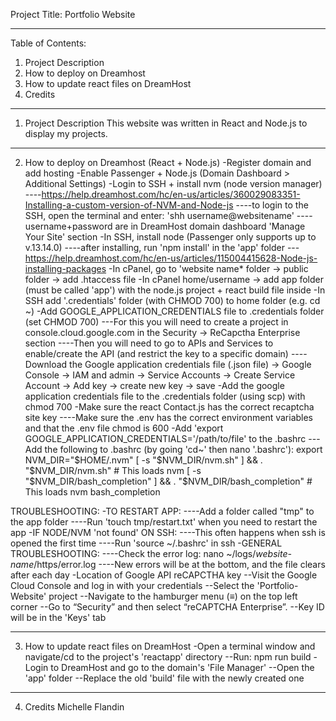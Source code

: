 Project Title: Portfolio Website


----------
Table of Contents: 
1. Project Description
2. How to deploy on Dreamhost
3. How to update react files on DreamHost
4. Credits


----------
1. Project Description
This website was written in React and Node.js to display my projects.


----------
2. How to deploy on Dreamhost (React + Node.js)
-Register domain and add hosting
-Enable Passenger + Node.js (Domain Dashboard > Additional Settings)
-Login to SSH + install nvm (node version manager)
----https://help.dreamhost.com/hc/en-us/articles/360029083351-Installing-a-custom-version-of-NVM-and-Node-js
----to login to the SSH, open the terminal and enter: 'shh username@websitename'
----username+password are in DreamHost domain dashboard 'Manage Your Site' section
-In SSH, install node (Passenger only supports up to v.13.14.0)
----after installing, run 'npm install' in the 'app' folder
---https://help.dreamhost.com/hc/en-us/articles/115004415628-Node-js-installing-packages
-In cPanel, go to 'website name* folder -> public folder -> add .htaccess file
-In cPanel home/username -> add app folder (must be called 'app') with the node.js project + react build file inside
-In SSH add '.credentials' folder (with CHMOD 700) to home folder (e.g. cd ~)
-Add GOOGLE_APPLICATION_CREDENTIALS file to .credentials folder (set CHMOD 700)
---For this you will need to create a project in console.cloud.google.com in the Security -> ReCapctha Enterprise section
----Then you will need to go to APIs and Services to enable/create the API (and restrict the key to a specific domain)
----Download the Google application credentials file (.json file) -> Google Console -> IAM and admin -> Service Accounts -> Create Service Account -> Add key -> create new key -> save
-Add the google application credentials file to the .credentials folder (using scp) with chmod 700
-Make sure the react Contact.js has the correct recaptcha site key
----Make sure the .env has the correct environment variables and that the .env file chmod is 600
-Add 'export GOOGLE_APPLICATION_CREDENTIALS='/path/to/file' to the .bashrc
---Add the following to .bashrc (by going 'cd~' then nano '.bashrc'):
export NVM_DIR="$HOME/.nvm"
[ -s "$NVM_DIR/nvm.sh" ] && \. "$NVM_DIR/nvm.sh"  # This loads nvm
[ -s "$NVM_DIR/bash_completion" ] && \. "$NVM_DIR/bash_completion"  # This loads nvm bash_completion


TROUBLESHOOTING:
-TO RESTART APP:
----Add a folder called "tmp" to the app folder 
----Run 'touch tmp/restart.txt' when you need to restart the app
-IF NODE/NVM 'not found' ON SSH:
----This often happens when ssh is opened the first time
----Run 'source ~/.bashrc' in ssh
-GENERAL TROUBLESHOOTING:
----Check the error log: nano ~/logs/*website-name*/https/error.log
----New errors will be at the bottom, and the file clears after each day
-Location of Google API reCAPCTHA key
--Visit the Google Cloud Console and log in with your credentials
--Select the 'Portfolio-Website' project
--Navigate to the hamburger menu (≡) on the top left corner
--Go to “Security” and then select “reCAPTCHA Enterprise”.
--Key ID will be in the 'Keys' tab


----------
3. How to update react files on DreamHost
-Open a terminal window and navigate/cd to the project's 'reactapp' directory
--Run: npm run build
-Login to DreamHost and go to the domain's 'File Manager' 
--Open the 'app' folder
--Replace the old 'build' file with the newly created one


----------
4. Credits
Michelle Flandin
